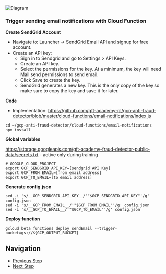 ![Diagram](https://github.com/gft-academy-pl/gcp-anti-fraud-detector/blob/master/assets/notifications-highlight.png?raw=true)

### Trigger sending email notifications with Cloud Function

**Create SendGrid Account**
- Navigate to: Launcher -> SendGrid Email API and signup for free account.
- Create an API key:
  - Sign in to Sendgrid and go to Settings > API Keys.
  - Create an API key.
  - Select the permissions for the key. At a minimum, the key will need Mail send permissions to send email.
  - Click Save to create the key.
  - SendGrid generates a new key. This is the only copy of the key so make sure to copy the key and save it for later.

**Code**

- Implementation: https://github.com/gft-academy-pl/gcp-anti-fraud-detector/blob/master/cloud-functions/email-notifications/index.js

```
cd ~/gcp-anti-fraud-detector/cloud-functions/email-notifications
npm install
```

**Global variables**

https://storage.googleapis.com/gft-academy-fraud-detector-public-data/secrets.txt - active only during training

```
# GOOGLE_CLOUD_PROJECT
export GCP_SENDGRID_API_KEY=[sendgrid API Key]
export GCP_FROM_EMAIL=[from email address]
export GCP_TO_EMAIL=[to email address]
```

**Generate config.json**

```
sed -i 's/__GCP_SENDGRID_API_KEY__/'"$GCP_SENDGRID_API_KEY"'/g' config.json
sed -i 's/__GCP_FROM_EMAIL__/'"$GCP_FROM_EMAIL"'/g' config.json
sed -i 's/__GCP_TO_EMAIL__/'"$GCP_TO_EMAIL"'/g' config.json
```

**Deploy function**

```
gcloud beta functions deploy sendEmail --trigger-bucket=gs://${GCP_OUTPUT_BUCKET}
```

## Navigation

- [Previous Step](./03-cloud-functions.md)
- [Next Step](./05-sms-notifications.md)
